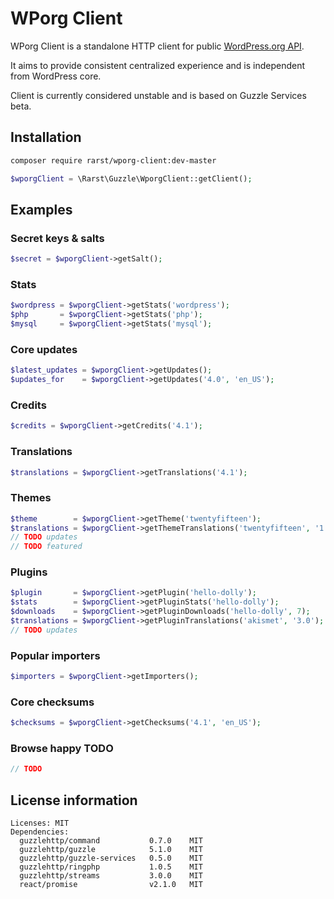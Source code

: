 # WPorg Client

WPorg Client is a standalone HTTP client for public [WordPress.org API](http://codex.wordpress.org/WordPress.org_API).

It aims to provide consistent centralized experience and is independent from WordPress core.

Client is currently considered unstable and is based on Guzzle Services beta.

## Installation

```bash
composer require rarst/wporg-client:dev-master
```

```php
$wporgClient = \Rarst\Guzzle\WporgClient::getClient();
```

## Examples

### Secret keys & salts

```php
$secret = $wporgClient->getSalt();
```

### Stats

```php
$wordpress = $wporgClient->getStats('wordpress');
$php       = $wporgClient->getStats('php');
$mysql     = $wporgClient->getStats('mysql');
```

### Core updates

```php
$latest_updates = $wporgClient->getUpdates();
$updates_for    = $wporgClient->getUpdates('4.0', 'en_US');
```

### Credits

```php
$credits = $wporgClient->getCredits('4.1');
```

### Translations

```php
$translations = $wporgClient->getTranslations('4.1');
```

### Themes

```php
$theme        = $wporgClient->getTheme('twentyfifteen');
$translations = $wporgClient->getThemeTranslations('twentyfifteen', '1.0');
// TODO updates
// TODO featured
```

### Plugins

```php
$plugin       = $wporgClient->getPlugin('hello-dolly');
$stats        = $wporgClient->getPluginStats('hello-dolly');
$downloads    = $wporgClient->getPluginDownloads('hello-dolly', 7);
$translations = $wporgClient->getPluginTranslations('akismet', '3.0');
// TODO updates
```

### Popular importers

```php
$importers = $wporgClient->getImporters();
```

### Core checksums

```php
$checksums = $wporgClient->getChecksums('4.1', 'en_US');
```

### Browse happy TODO

```php
// TODO
```

## License information

```
Licenses: MIT
Dependencies:
  guzzlehttp/command           0.7.0    MIT
  guzzlehttp/guzzle            5.1.0    MIT
  guzzlehttp/guzzle-services   0.5.0    MIT
  guzzlehttp/ringphp           1.0.5    MIT
  guzzlehttp/streams           3.0.0    MIT
  react/promise                v2.1.0   MIT
```